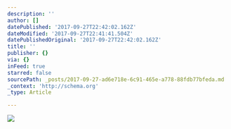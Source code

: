 ```yaml
---
description: ''
author: []
datePublished: '2017-09-27T22:42:02.162Z'
dateModified: '2017-09-27T22:41:41.504Z'
datePublishedOriginal: '2017-09-27T22:42:02.162Z'
title: ''
publisher: {}
via: {}
inFeed: true
starred: false
sourcePath: _posts/2017-09-27-ad6e718e-6c91-465e-a778-88fdb77bfeda.md
_context: 'http://schema.org'
_type: Article

---
```

![](https://the-grid-user-content.s3-us-west-2.amazonaws.com/288ac4e8-408d-49ec-af27-58bd4a5899c6.png)